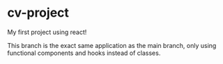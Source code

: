 # cv-project

My first project using react!

This branch is the exact same application as the main branch, only using functional components and hooks instead of classes.
